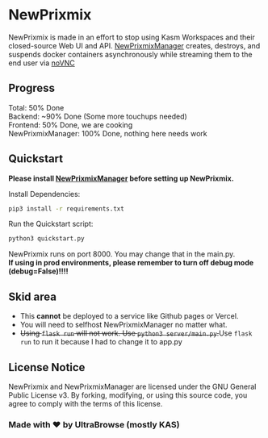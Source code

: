 # NewPrixmix

NewPrixmix is made in an effort to stop using Kasm Workspaces and their closed-source Web UI and API. [NewPrixmixManager](https://github.com/ka-studios/NewPrixmixManager) creates, destroys, and suspends docker containers asynchronously while streaming them to the end user via [noVNC](https://github.com/noVNC/noVNC)
## Progress
Total: 50% Done\
Backend: ~90% Done (Some more touchups needed)\
Frontend: 50% Done, we are cooking \
NewPrixmixManager: 100% Done, nothing here needs work


## Quickstart

**Please install [NewPrixmixManager](https://github.com/ka-studios/NewPrixmixManager) before setting up NewPrixmix.**

Install Dependencies:
```bash
pip3 install -r requirements.txt
```
Run the Quickstart script:
```bash
python3 quickstart.py
```
NewPrixmix runs on port 8000. You may change that in the main.py.\
**If using in prod environments, please remember to turn off debug mode (debug=False)!!!!**

## Skid area
- This **cannot** be deployed to a service like Github pages or Vercel.
- You will need to selfhost NewPrixmixManager no matter what.
- ~~Using `flask run` will not work. Use `python3 server/main.py`.~~Use `flask run` to run it because I had to change it to app.py
## License Notice
NewPrixmix and NewPrixmixManager are licensed under the GNU General Public License v3. By forking, modifying, or using this source code, you agree to comply with the terms of this license.

### Made with ❤️ by UltraBrowse (mostly KAS)

